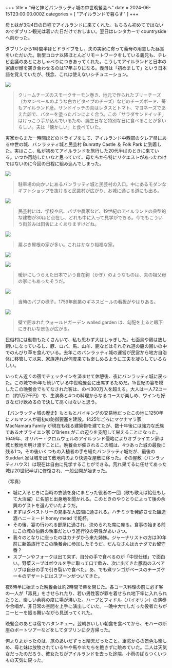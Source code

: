 +++
title = "母と妹とバンラッティ城の中世晩餐会へ"
date = 2024-06-15T23:00:00.000Z
categories = [ "アイルランドで暮らす" ]
+++

母と妹が3泊4日の日程でアイルランドに来てくれた。もちろん初めてではないのでダブリン観光は着いた日だけでおしまい。翌日はレンタカーで countryside へ向かった。

<!--more-->

ダブリンから1時間半ほどドライブをし、夫の実家に寄って義母の用意した昼食をいただいた。新型コロナ以降ほとんどリモートワークをしている義兄も、テレビ会議のあとにおしゃべりにつきあってくれた。こうしてアイルランドと日本の家族が顔を突き合わせるのは17年ぶりになる。義母は「初めまして」という日本語を覚えていたが、残念、これは使えないシチュエーション。

![](/2024_06_15_Bunratty-14.webp)

> クリームチーズのスモークサーモン巻き、地元で作られたブリーチーズ（カマンベールのような白カビタイプのチーズ）などのチーズボード、苺もアイルランド産。サンドイッチの具はレタスとトマト、マヨネーズであえた卵で、バターを塗ったパンによく合う。この「サラダサンドイッチ」はけっこう手が込んでいるため、誕生日など特別な日に食べることが多いらしい。夫は「懐かしい」と食べていた。

実家からまた一時間ほどのドライブをして、アイルランド中西部のクレア県にある中世の城、バンラッティ城と民芸村 Bunratty Castle ＆ Folk Park に到着した。実はここ、私が初めてアイルランドを旅行した20代半ばのときに来ている。いつか再訪したいなと思っていて、母たちから特にリクエストがあったわけではないのに今回の日程に組み込んでしまった。

![](/2024_06_15_Bunratty-5.webp)

> 駐車場の向かいにあるバンラッティ城と民芸村の入口。中にあるモダンなギフトショップを抜けると民芸村が広がり、お城に通じる道にも出る。

![](/2024_06_15_Bunratty-4.webp)

> 民芸村には、学校や店、パブや農家など、19世紀のアイルランドの典型的な建物が30ほど点在し、どれも中に入って見学ができる。今でもこういう街並みは田舎によくありますけどね。

![](/2024_06_15_Bunratty-7.webp)

> 藁ぶき屋根の家が多い。これはかなり裕福な家。

![](/2024_06_15_Bunratty-10.webp)

![](/2024_06_15_Bunratty-8.webp)

> 暖炉にしつらえた日本でいう自在鉤（かぎ）のようなものは、夫の祖父母の家にもあったそうだ。

![](/2024_06_15_Bunratty-9.webp)

> 当時のパブの様子。1759年創業のギネスビールの看板がやはりある。

![](/2024_06_15_Bunratty-3.webp)

> 壁で囲まれたウォールドガーデン walled garden は、勾配を上ると眼下にきれいな景色が広がる。

民俗村には動物もたくさんいて、私も思わず大はしゃぎした。七面鳥や鶏は放し飼いになっているし、豚、ロバ、馬、山羊、鹿などはそれぞれ道の脇の囲いの中でのんびり草を食んでいる。去年このバンラッティ城の運営が民営から地方自治体に移管して以来、家族連れが何度来ても楽しめるように工夫を凝らしているらしい。

いったん近くの宿でチェックインを済ませて休憩後、夜にバンラッティ城に戻った。この城で65年も続いている中世晩餐会に出席するためだ。15世紀の宴を模したこの晩餐会でもてなされた客は、のべ300万人を超える。大人は一人72ユーロ（約1万2千円）で、生演奏と4つの料理からなるコースが楽しめ、ワインも好きなだけ飲めるので決して高くはないと思う。

【バンラッティ城の歴史】もともとバイキングの交易地だったこの地に1250年にノルマン人が最初の防御要塞を建設。1425年ごろにマクナマラ家 MacNamara Family が現在も残る建築物を建てたが、数十年後には強力な氏族であるオブライエン家 O'Briens がこの辺りを支配して栄えることになった。1649年、オリバー・クロムウェルのアイルランド侵略によりオブライエン家は城と敷地を明け渡すことに。晩餐会が催されるこの城は、4つあった城の最後に残る1つ。その後いくつもの入植者の手を経たバンラッティ城だが、最後の Studdart 家は城を出て敷地内のより快適な屋敷に移った。その屋敷（バンラッティハウス）は現在は自由に見学することができる。荒れ果てるに任せてあった城は20世紀半ばに修復され、一般公開が始まった。

（写真）

* 城に入るときに当時の衣装を身にまとった役者の一団（歌も歌えば給仕もして大活躍）に名前と出身地を聞かれる。このときのやりとりによって後の余興のゲストを選んでいたようだ。
* まずはタペストリーの見事な大広間に通される。ハチミツを発酵させた醸造酒ハニーミード honey mead で乾杯。
* その後、宴の行われる部屋に通され、決められた席に座る。食事の始まる前にこの城の伯爵の執事だという進行役の男性があいさつ。
* 我々のとなりに座ったのはカナダから来た姉妹。ジャーナリストの方は30年前に新婚旅行でこの晩餐会に参加したそうだ。だんなさんはカナダでお留守番？
* スプーンやフォークは出て来ず、自分の手で食べるのが「中世仕様」で面白い。野菜スープはボウルを手に取って口で飲み、次に出てきた豚肉のスペアリブは自分の手で引き裂いで食べた。あ、でも煮リンゴがベースのチーズケーキのデザートにはスプーンがついてきた。

夜8時半に始まった晩餐会は約2時間で幕を閉じた。各コース料理の前に必ず客の一人が「毒見」をさせられたり、若い男性客が罪を着せられ地下牢に入れられたりと、楽しい余興の度に場が沸いた。ハープとフィドル（バイオリン）の演奏や合唱が、非日常の空間を上手に演出していた。一晩中大忙しだった役者たちがコーヒーを振る舞いながら見送ってくれた。

晩餐会のあとは宿でバタンキュー。翌朝おいしい朝食を食べてから、モハーの断崖のボートツアーなどをしてダブリンに夕方帰った。

何よりよかったのは、旅のあいだずっと晴天だったこと。車窓からの景色も楽しめ、母と妹は放牧されている牛や馬や羊たちを飽きずに眺めていた。二人は天気女だったのだろう、彼女たちがアイルランドを去った途端、小雨のぱらつくいつもの天気に戻った。

